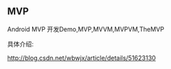 MVP
---

Android MVP 开发Demo,MVP,MVVM,MVPVM,TheMVP

具体介绍:

http://blog.csdn.net/wbwjx/article/details/51623130